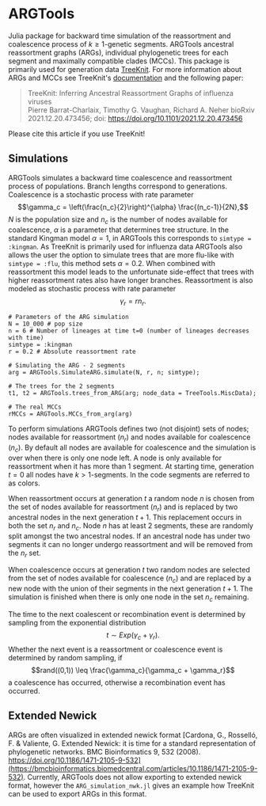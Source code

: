 # ARGTools

Julia package for backward time simulation of the reassortment and coalescence process of $k \geq 1$-genetic segments. ARGTools ancestral reassortment graphs (ARGs), individual phylogenetic trees for each segment and maximally compatible clades (MCCs). This package is primarily used for generation data [TreeKnit](https://pierrebarrat.github.io/TreeKnit.jl). For more information about ARGs and MCCs see TreeKnit's [documentation](https://pierrebarrat.github.io/TreeKnit.jl/) and the following paper:

> TreeKnit: Inferring Ancestral Reassortment Graphs of influenza viruses   
> Pierre Barrat-Charlaix, Timothy G. Vaughan, Richard A. Neher
> bioRxiv 2021.12.20.473456; doi: https://doi.org/10.1101/2021.12.20.473456

Please cite this article if you use TreeKnit! 

## Simulations

ARGTools simulates a backward time coalescence and reassortment process of populations. Branch lengths correspond to generations. Coalescence is a stochastic process with rate parameter 
$$\gamma_c = \left(\frac{n_c}{2}\right)^{\alpha} \frac{(n_c-1)}{2N},$$
$N$ is the population size and $n_c$ is the number of nodes available for coalescence, $\alpha$ is a parameter that determines tree structure. In the standard Kingman model $\alpha = 1$, in ARGTools this corresponds to `simtype = :kingman`. As TreeKnit is primarily used for influenza data ARGTools also allows the user the option to simulate trees that are more flu-like with `simtype = :flu`, this method sets $\alpha = 0.2$. When combined with reassortment this model leads to the unfortunate side-effect that trees with higher reassortment rates also have longer branches. Reassortment is also modeled as stochastic process with rate parameter $$\gamma_r = r n_r.$$

```
# Parameters of the ARG simulation
N = 10_000 # pop size
n = 6 # Number of lineages at time t=0 (number of lineages decreases with time)
simtype = :kingman
r = 0.2 # Absolute reassortment rate

# Simulating the ARG - 2 segments
arg = ARGTools.SimulateARG.simulate(N, r, n; simtype);

# The trees for the 2 segments
t1, t2 = ARGTools.trees_from_ARG(arg; node_data = TreeTools.MiscData);

# The real MCCs
rMCCs = ARGTools.MCCs_from_arg(arg)
```

To perform simulations ARGTools defines two (not disjoint) sets of nodes; nodes available for reassortment ($n_r$) and nodes available for coalescence ($n_c$). By default all nodes are available for coalescence and the simulation is over when there is only one node left. A node is only available for reassortment when it has more than 1 segment. At starting time, generation $t=0$ all nodes have $k>1$-segments. In the code segments are referred to as colors. 

When reassortment occurs at generation $t$ a random node $n$ is chosen from the set of nodes available for reassortment ($n_r$) and is replaced by two ancestral nodes in the next generation $t+1$. This replacement occurs in both the set $n_r$ and $n_c$. Node $n$ has at least $2$ segments, these are randomly split amongst the two ancestral nodes. If an ancestral node has under two segments it can no longer undergo reassortment and will be removed from the $n_r$ set. 

When coalescence occurs at generation $t$ two random nodes are selected from the set of nodes available for coalescence ($n_c$) and are replaced by a new node with the union of their segments in the next generation $t+1$. The simulation is finished when there is only one node in the set $n_c$ remaining. 

The time to the next coalescent or recombination event is determined by sampling from the exponential distribution $$t \sim Exp(\gamma_c + \gamma_r).$$ Whether the next event is a reassortment or coalescence event is determined by random sampling, if $$rand((0,1)) \leq \frac{\gamma_c}{\gamma_c + \gamma_r}$$ a coalescence has occurred, otherwise a recombination event has occurred.  

## Extended Newick 

ARGs are often visualized in extended newick format [Cardona, G., Rosselló, F. & Valiente, G. Extended Newick: it is time for a standard representation of phylogenetic networks. BMC Bioinformatics 9, 532 (2008). https://doi.org/10.1186/1471-2105-9-532](https://bmcbioinformatics.biomedcentral.com/articles/10.1186/1471-2105-9-532). Currently, ARGTools does not allow exporting to extended newick format, however the `ARG_simulation_nwk.jl` gives an example how TreeKnit can be used to export ARGs in this format. 